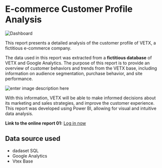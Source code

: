 # E-commerce Customer Profile Analysis

![Dashboard](https://lh3.googleusercontent.com/pw/AL9nZEU-EHwLk9AAXleOT8bj9f3z0shuB1tt0l-R3uxU-9NtS-4o3KfMF9FMFXm2siLqDvps_E-UtQOrVvo5f6hzzWwbYww8qDuw_3FfrUWIi-x98eh2MGuwm_Enbv_p35utyr3ok511LTzeNQqiEKeu1SCOUg=w1168-h657-no?authuser=0)

This report presents a detailed analysis of the customer profile of VETX, a fictitious e-commerce company. 

The data used in this report was extracted from a **fictitious database** of VETX and Google Analytics. The purpose of this report is to provide an overview of customer behaviors and trends from the VETX base, including information on audience segmentation, purchase behavior, and site performance.

![enter image description here](https://lh3.googleusercontent.com/pw/AL9nZEVOeQdvxiq55D9R08_IuKvyYo-bIm5UCTl6_gJNLB4Wtl_Fq8-sBCB5hV87GJQlZTMymNaocymzKYvzXVCXT89g_OoB7ZC3W9gz9D1igDavYiwlhHddIqNHrkwW1YBfCtv-JgzHf8tKKBh0WcvnPlNwTw=w1174-h657-no?authuser=0)

 With this information, VETX will be able to make informed decisions about its marketing and sales strategies, and improve the customer experience. This report was developed using Power BI, allowing for visual and intuitive data analysis.

**Link to the online report 01:** [Log in now](https://app.powerbi.com/view?r=eyJrIjoiZjBiOWEzZWItNzZjZC00YTc3LWI0MjQtNTY4ZjA3YzI1NDEzIiwidCI6ImRkZjM1NzNlLTQzZTQtNDUzNi04M2QyLTEzZjJiMzA0Njc4MyJ9)

## Data source used

 - dadaset SQL
 - Google Analytics
 - Vtex Base

